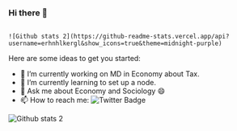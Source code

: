 ### Hi there 👋
                                                                                                                          ![Github stats 2](https://github-readme-stats.vercel.app/api?username=erhnhlkergl&show_icons=true&theme=midnight-purple)

Here are some ideas to get you started:

- 🔭 I’m currently working on MD in Economy about Tax. 
- 🌱 I’m currently learning to set up a node.
- 💬 Ask me about Economy and Sociology :smile:
- 📫 How to reach me: ![Twitter Badge](https://img.shields.io/twitter/follow/erhnhlkergl?color=blue&label=follow&style=social)

![Github stats 2](https://github-readme-stats.vercel.app/api?username=erhnhlkergl&show_icons=true&theme=midnight-purple)

